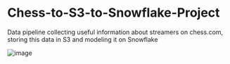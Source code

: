 # Chess-to-S3-to-Snowflake-Project
Data pipeline collecting useful information about streamers on chess.com, storing this data in S3 and modeling it on Snowflake


![image](https://user-images.githubusercontent.com/94069984/164280584-9c8d7f87-c38f-4497-b3bc-ad6495e57f0b.png)

